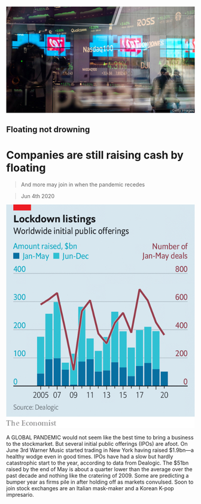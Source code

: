 ![](./images/20200606_WBP503.jpg)

## Floating not drowning

# Companies are still raising cash by floating

> And more may join in when the pandemic recedes

> Jun 4th 2020

![](./images/20200606_WBC845.png)

A  GLOBAL PANDEMIC would not seem like the best time to bring a business to the stockmarket. But several initial public offerings (IPOs) are afoot. On June 3rd Warner Music started trading in New York having raised $1.9bn—a healthy wodge even in good times. IPOs have had a slow but hardly catastrophic start to the year, according to data from Dealogic. The $51bn raised by the end of May is about a quarter lower than the average over the past decade and nothing like the cratering of 2009. Some are predicting a bumper year as firms pile in after holding off as markets convulsed. Soon to join stock exchanges are an Italian mask-maker and a Korean K-pop impresario.